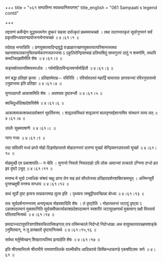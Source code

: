 +++
title = "०६१ सम्पातिना स्वकथानिरूपणम्"
title_english = "061 Sampaati s legend contd"

+++


तद्दारुणं कर्मेन्द्रेण युद्धरूपमनेन दुष्करं सहसा दर्पात्कृतं
प्रथममाचचक्षे । तथा तदनन्तरकृतं सूर्यानुगमनं सर्वं
प्रकृतविन्ध्यपतनप्रयोजनत्वेनाचचक्षे  ॥  ४।६१।१  ॥   

  

तदेवाह भगवन्निति । व्रणयुक्तत्वादिन्द्रयुद्धे
वज्रप्रहारजव्रणयुक्तत्वात्परिश्रान्तस्तथा पक्षनाशफलकानुचितकर्मकरणजलज्जया
ऽ ऽकुलितेन्द्रियश्चाहं प्रतिभाषितुं सम्यगुत्तरं दातुं न शक्नोमि, तथापि
कथञ्चिद्ब्रवीमीति शेषः  ॥  ४।६१।२  ॥   

  

सङ्घर्षात्पतनविषयस्पर्धातः । गर्वमोहिताविन्द्रजयगर्वमोहितौ  ॥  ४।६१।३
 ॥   

  

पणं बद्धा प्रतिज्ञां कृत्वा । प्रतिज्ञामेवाह-- रविरिति । रविर्यावदस्तं
महार्द्रिं यायात्ततः प्रागावाभ्यां रविरनुयातव्यो ऽनुप्राप्तव्य इति
प्रतिज्ञा  ॥  ४।६१।४  ॥   

  

युगपत्प्राप्तौ आकाशमिति शेषः । अपश्याव दृष्टवन्तौ  ॥  ४।६१।५  ॥   

  

क्वचिदूर्ध्वदिक्प्रदेशविशेषे  ॥  ४।६१।६  ॥   

  

आकाशमाकाशपथादर्वाक्तनं भूवर्तिवनम् । शाद्वलसंस्थितं शाद्वलानां
बालतृणवद्देशानामिव संस्थानं यस्य तत्  ॥  ४।६१।७  ॥   

  

उपलैः सुक्ष्मपाषाणैः  ॥  ४।६१।८  ॥   

  

नागा गजाः  ॥  ४।६१।९  ॥   

  

तदा सवितरि मध्यं प्राप्ते मोहो दिङ्मोहस्ततो मोहादनन्तरं दारुणा मूर्च्छा
सेन्द्रियमनउपप्लवो मूर्च्छा  ॥  ४।६१।१०  ॥   

  

मोहमूर्च्छे एव प्रकाशयति-- न चेति । युगान्ते नियतो नियतदाहो ऽपि लोक
आवाभ्यां तत्काले ऽग्निना दग्धो हत इव दृष्टो ऽभूत्  ॥  ४।६१।११  ॥   

  

मनश्च मे भूयो ऽभ्यधिकं संश्रयं चक्षुः प्राप्य तेन सह हतं सौरतेजसा
प्रतिहतदर्शनशक्तिक्रमभूत् । अस्मिन्सूर्ये पुनश्चक्षुषी मनश्च सन्धाय  ॥ 
४।६१।१२  ॥   

  

कथं सूर्यो दृष्ट इत्यत्र तत्प्रकारमाह तुल्य इति । पृथ्व्यत्र
जम्बूद्वीपावच्छिन्ना बोध्या  ॥  ४।६१।१३  ॥   

  

ततः सूर्यदर्शनानन्तरम् अनापृच्छ्य मोहवशादिति शेषः । तं दृष्ट्वेति ।
मोहात्पतन्तं जटायुं दृष्ट्वा ऽ ऽकाशादात्मानं मुक्तवानिति
सूर्यसमीपवर्त्याकाशप्रदेशादात्मानं स्वशरीरं जटायुरक्षणार्थं मुक्तवान्
पक्षौ विस्तार्य पतितवानित्यर्थः  ॥  ४।६१।१४  ॥   

  

प्रमादाज्जटायुपरित्राणविषयचित्ताभिषङ्गात् तत्र तस्मिन्काले निर्दग्धो
निर्दग्धपक्षः अथ वायुपथात्पतन्नहमाशङ्के ऽनुमितवान्, न तु प्रत्यक्षतो
दृष्टवानित्यर्थः  ॥  ४।६१।१५,१६  ॥   

  

सर्वथा मर्तुमेवेच्छन् शिखरात्पतिष्य इत्याहेति शेषः  ॥  ४।६१।१७  ॥   

  

इति श्रीरामाभिरामे श्रीरामीये रामायणतिलके वाल्मीकीय आदिकाव्ये
किष्किन्धाकाण्डे एकषष्टितमः सर्गः  ॥  ४।६१  ॥   

  


